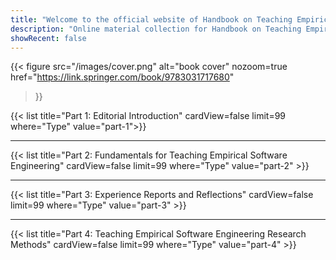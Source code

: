 ```yaml
---
title: "Welcome to the official website of Handbook on Teaching Empirical Software Engineering! :tada:"
description: "Online material collection for Handbook on Teaching Empirical Software Engineering"
showRecent: false
---
```


{{< figure
    src="/images/cover.png"
    alt="book cover"
    nozoom=true
    href="https://link.springer.com/book/9783031717680"
>}}


{{< list title="Part 1: Editorial Introduction" cardView=false limit=99 where="Type" value="part-1">}}

---

{{< list title="Part 2: Fundamentals for Teaching Empirical Software Engineering" cardView=false limit=99 where="Type" value="part-2" >}}

---

{{< list title="Part 3: Experience Reports and Reflections" cardView=false limit=99 where="Type" value="part-3" >}}

---

{{< list title="Part 4: Teaching Empirical Software Engineering Research Methods" cardView=false limit=99 where="Type" value="part-4" >}}

